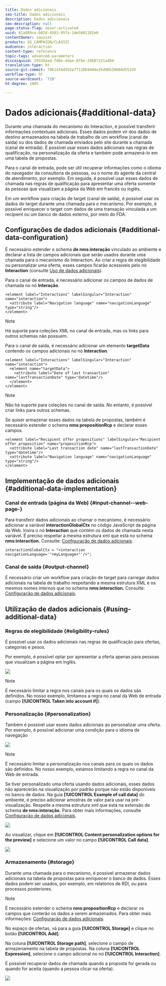 ```yaml
---
title: Dados adicionais
seo-title: Dados adicionais
description: Dados adicionais
seo-description: null
page-status-flag: never-activated
uuid: 81a889ce-b02d-4593-95fa-1de5601182e0
contentOwner: sauviat
products: SG_CAMPAIGN/CLASSIC
audience: interaction
content-type: reference
topic-tags: advanced-parameters
discoiquuid: 29339aad-fd8e-4dae-8f6e-2db87221ad04
translation-type: ht
source-git-commit: 70b143445b2e77128b9404e35d96b39694d55335
workflow-type: ht
source-wordcount: '719'
ht-degree: 100%

---
```



# Dados adicionais{#additional-data}

Durante uma chamada do mecanismo do Interaction, é possível transferir informações contextuais adicionais. Esses dados podem vir dos dados de destino armazenados na tabela de trabalho de um workflow (canal de saída) ou dos dados de chamada enviados pelo site durante a chamada (canal de entrada). É possível usar esses dados adicionais nas regras de qualificação, na personalização da oferta e também pode armazená-lo em uma tabela de propostas.

Para o canal de entrada, pode ser útil recuperar informações como o idioma do navegador da consultoria de pessoas, ou o nome do agente da central de atendimento, por exemplo. Em seguida, é possível usar esses dados de chamada nas regras de qualificação para apresentar uma oferta somente às pessoas que visualizam a página da Web em francês ou inglês.

Em um workflow para criação de target (canal de saída), é possível usar os dados do target durante uma chamada para o mecanismo. Por exemplo, é possível enriquecer o target com dados de uma transação vinculada a um recipient ou um banco de dados externo, por meio do FDA.

## Configurações de dados adicionais {#additional-data-configuration}

É necessário estender o schema **de nms:interação** vinculado ao ambiente e declarar a lista de campos adicionais que serão usados durante uma chamada para o mecanismo do Interaction. Ao criar a regra de elegibilidade ou personalizar uma oferta, esses campos ficarão acessíveis pelo nó **Interaction** (consulte [Uso de dados adicionais](#using-additional-data)).

Para o canal de entrada, é necessário adicionar os campos de dados de chamada no nó **Interação**.

```
<element label="Interactions" labelSingular="Interaction" name="interaction">
  <attribute label="Navigation language" name="navigationLanguage" type="string"/>
</element>
```

>[!NOTE]
>
>Há suporte para coleções XML no canal de entrada, mas os links para outros schemas não possuem.

Para o canal de saída, é necessário adicionar um elemento **targetData** contendo os campos adicionais no nó **Interaction**.

```
<element label="Interactions" labelSingular="Interaction" name="interaction">
  <element name="targetData">
    <attribute label="Date of last transaction" name="lastTransactionDate" type="datetime"/>
  </element>
</element>
```

>[!NOTE]
>
>Não há suporte para coleções no canal de saída. No entanto, é possível criar links para outros schemas.

Se quiser armazenar esses dados na tabela de propostas, também é necessário estender o schema **nms:propositionRcp** e declarar esses campos.

```
<element label="Recipient offer propositions" labelSingular="Recipient offer proposition" name="propositionRcp">
  <attribute label="Last transaction date" name="lastTransactionDate" type="datetime"/>
  <attribute label="Navigation language" name="navigationLanguage" type="string"/>
</element>
```

## Implementação de dados adicionais {#additional-data-implementation}

### Canal de entrada (página da Web) {#input-channel--web-page-}

Para transferir dados adicionais ao chamar o mecanismo, é necessário adicionar a variável **interactionGlobalCtx** no código JavaScript da página da Web. Insira o nó **Interaction** que contém os dados de chamada nesta variável. É preciso respeitar a mesma estrutura xml que está no schema **nms:interaction.** Consulte: [Configuração de dados adicionais](#additional-data-configuration).

```
interactionGlobalCtx = "<interaction navigationLanguage='"+myLanguage+"'/>";
```

### Canal de saída {#output-channel}

É necessário criar um workflow para criação de target para carregar dados adicionais na tabela de trabalho respeitando a mesma estrutura XML e os mesmos nomes internos que no schema **nms:interaction.** Consulte: [Configuração de dados adicionais](#additional-data-configuration).

## Utilização de dados adicionais {#using-additional-data}

### Regras de elegibilidade {#eligibility-rules}

É possível usar os dados adicionais nas regras de qualificação para ofertas, categorias e pesos.

Por exemplo, é possível optar por apresentar a oferta apenas para pessoas que visualizam a página em inglês.

![](assets/ita_calldata_query.png)

>[!NOTE]
>
>É necessário limitar a regra nos canais para os quais os dados são definidos. No nosso exemplo, limitamos a regra no canal da Web de entrada (campo **[!UICONTROL Taken into account if]**).

### Personalização {#personalization}

Também é possível usar esses dados adicionais ao personalizar uma oferta. Por exemplo, é possível adicionar uma condição para o idioma de navegação

![](assets/ita_calldata_perso.png)

>[!NOTE]
>
>É necessário limitar a personalização nos canais para os quais os dados são definidos. No nosso exemplo, estamos limitando a regra no canal da Web de entrada.

Se tiver personalizado uma oferta usando dados adicionais, esses dados não aparecerão na visualização por padrão porque não estão disponíveis no banco de dados. Na guia **[!UICONTROL Example of call data]** do ambiente, é preciso adicionar amostras de valor para usar na pré-visualização. Respeite a mesma estrutura xml que está na extensão de schema **de nms:interação.** Para obter mais informações, consulte [Configuração de dados adicionais](#additional-data-configuration).

![](assets/ita_calldata_preview.png)

Ao visualizar, clique em **[!UICONTROL Content personalization options for the preview]** e selecione um valor no campo **[!UICONTROL Call data]**.

![](assets/ita_calldata_preview2.png)

### Armazenamento {#storage}

Durante uma chamada para o mecanismo, é possível armazenar dados adicionais na tabela de propostas para enriquecer o banco de dados. Esses dados podem ser usados, por exemplo, em relatórios de RDI, ou para processos posteriores.

>[!NOTE]
>
>É necessário estender o schema **nms:propositionRcp** e declarar os campos que conterão os dados a serem armazenados. Para obter mais informações: [Configuração de dados adicionais](#additional-data-configuration).

No espaço de ofertas, vá para a guia **[!UICONTROL Storage]** e clique no botão **[!UICONTROL Add]**.

Na coluna **[!UICONTROL Storage path]**, selecione o campo de armazenamento na tabela de propostas. Na coluna **[!UICONTROL Expression]**, selecione o campo adicional no nó **[!UICONTROL Interaction]**.

É possível recuperar dados de chamada quando a proposta for gerada ou quando for aceita (quando a pessoa clicar na oferta).

![](assets/ita_calldata_storage.png)

